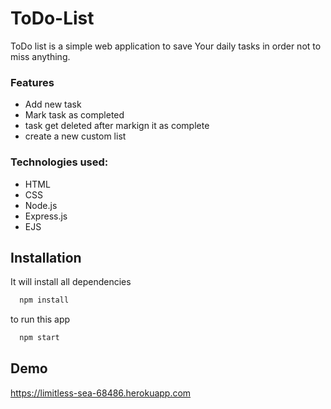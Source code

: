 
# ToDo-List

ToDo list is a simple web application to save Your daily tasks in order not to miss anything.

### Features
* Add new task
* Mark task as completed
* task get deleted after markign it as complete
* create a new custom list

### Technologies used:
* HTML
* CSS
* Node.js
* Express.js
* EJS

## Installation 

It will install all dependencies

```bash 
  npm install 
```
to run this app

```bash 
  npm start 
```

## Demo

https://limitless-sea-68486.herokuapp.com